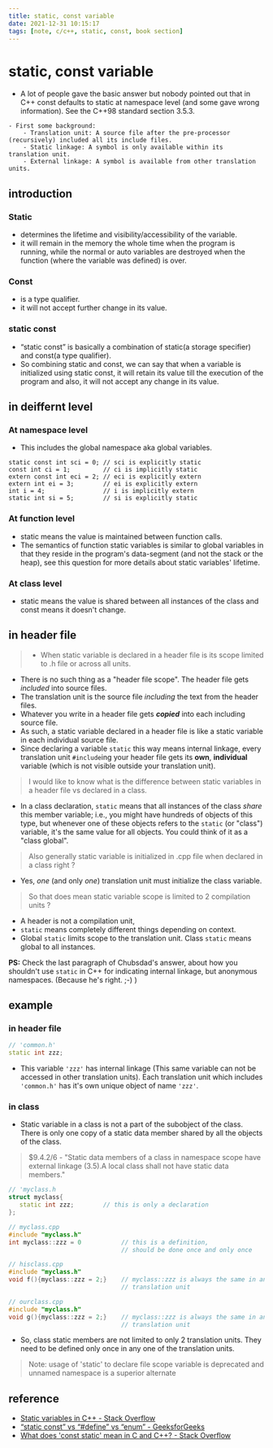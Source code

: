 ```yaml
---
title: static, const variable
date: 2021-12-31 10:15:17
tags: [note, c/c++, static, const, book section]
---
```


# static, const variable
- A lot of people gave the basic answer but nobody pointed out that in C++ const defaults to static at namespace level (and some gave wrong information). See the C++98 standard section 3.5.3.
<!--more-->
    - First some background:
        - Translation unit: A source file after the pre-processor (recursively) included all its include files.
        - Static linkage: A symbol is only available within its translation unit.
        - External linkage: A symbol is available from other translation units.

## introduction
### Static
- determines the lifetime and visibility/accessibility of the variable.
- it will remain in the memory the whole time when the program is running, while the normal or auto variables are destroyed when the function (where the variable was defined) is over.
### Const
- is a type qualifier. 
- it will not accept further change in its value.
### static const
- “static const” is basically a combination of static(a storage specifier) and const(a type qualifier).
- So combining static and const, we can say that when a variable is initialized using static const, it will retain its value till the execution of the program and also, it will not accept any change in its value.

## in deiffernt level

### At namespace level
- This includes the global namespace aka global variables.
```clike
static const int sci = 0; // sci is explicitly static
const int ci = 1;         // ci is implicitly static
extern const int eci = 2; // eci is explicitly extern
extern int ei = 3;        // ei is explicitly extern
int i = 4;                // i is implicitly extern
static int si = 5;        // si is explicitly static
```
### At function level
- static means the value is maintained between function calls.
- The semantics of function static variables is similar to global variables in that they reside in the program's data-segment (and not the stack or the heap), see this question for more details about static variables' lifetime.

### At class level
- static means the value is shared between all instances of the class and const means it doesn't change.

## in header file
> - When static variable is declared in a header file is its scope limited to .h file or across all units.
- There is no such thing as a "header file scope". The header file gets _included_ into source files.
- The translation unit is the source file _including_ the text from the header files.
- Whatever you write in a header file gets **_copied_** into each including source file.
- As such, a static variable declared in a header file is like a static variable in each individual source file.
- Since declaring a variable `static` this way means internal linkage, every translation unit `#include`ing your header file gets its **own**, **individual** variable (which is not visible outside your translation unit).
> I would like to know what is the difference between static variables in a header file vs declared in a class.
- In a class declaration, `static` means that all instances of the class _share_ this member variable; i.e., you might have hundreds of objects of this type, but whenever one of these objects refers to the `static` (or "class") variable, it's the same value for all objects. You could think of it as a "class global".
> Also generally static variable is initialized in .cpp file when declared in a class right ?
- Yes, _one_ (and only _one_) translation unit must initialize the class variable.
> So that does mean static variable scope is limited to 2 compilation units ?
-   A header is not a compilation unit,
-   `static` means completely different things depending on context.
- Global `static` limits scope to the translation unit. Class `static` means global to all instances.

**PS:** Check the last paragraph of Chubsdad's answer, about how you shouldn't use `static` in C++ for indicating internal linkage, but anonymous namespaces. (Because he's right. ;-) )


## example
### in header file
```cpp
// 'common.h'
static int zzz;
```
- This variable `'zzz'` has internal linkage (This same variable can not be accessed in other translation units). Each translation unit which includes `'common.h'` has it's own unique object of name `'zzz'`.

### in class
- Static variable in a class is not a part of the subobject of the class. There is only one copy of a static data member shared by all the objects of the class.
> $9.4.2/6 - "Static data members of a class in namespace scope have external linkage (3.5).A local class shall not have static data members."
```cpp
// 'myclass.h
struct myclass{
   static int zzz;        // this is only a declaration
};
```
```cpp
// myclass.cpp
#include "myclass.h"
int myclass::zzz = 0           // this is a definition, 
                               // should be done once and only once
```
```cpp
// hisclass.cpp
#include "myclass.h"
void f(){myclass::zzz = 2;}    // myclass::zzz is always the same in any 
                               // translation unit
```
```cpp
// ourclass.cpp
#include "myclass.h"
void g(){myclass::zzz = 2;}    // myclass::zzz is always the same in any 
                               // translation unit
```
- So, class static members are not limited to only 2 translation units. They need to be defined only once in any one of the translation units.
> Note: usage of 'static' to declare file scope variable is deprecated and unnamed namespace is a superior alternate



## reference
- [Static variables in C++ - Stack Overflow](https://stackoverflow.com/questions/3698043/static-variables-in-c/3698179#3698179)
- [“static const” vs “#define” vs “enum” - GeeksforGeeks](https://www.geeksforgeeks.org/static-const-vs-define-vs-enum/)
- [What does 'const static' mean in C and C++? - Stack Overflow](https://stackoverflow.com/questions/177437/what-does-const-static-mean-in-c-and-c/53883715)


